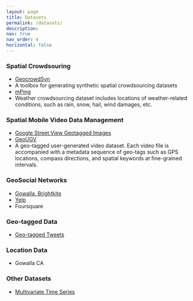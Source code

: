 ```yaml
---
layout: page
title: Datasets
permalink: /datasets/
description: 
nav: true
nav_order: 4
horizontal: false
---
```

### Spatial Crowdsouring
- [GeocrowdSyn](https://github.com/ubriela/SCAWG)
 - A toolbox for generating synthetic spatial crowdsourcing datasets
- [mPing](https://mping.ou.edu/)
 - Weather crowdsourcing dataset includes locations of weather-related conditions, such as rain, snow, hail, wind damages, etc.

### Spatial Mobile Video Data Management
- [Google Street View Geotagged Images](https://www.crcv.ucf.edu/projects/GMCP_Geolocalization/#Dataset)
- [GeoUGV](https://dl.acm.org/doi/10.1145/2910017.2910617)
 - A geo-tagged user-generated video dataset. Each video file is accompanied with a metadata sequence of geo-tags such as GPS locations, compass directions, and spatial keywords at fine-grained intervals.

### GeoSocial Networks
- [Gowalla, Brightkite](https://cs.stanford.edu/srcf_404/)
- [Yelp](https://www.yelp.com/dataset/challenge)
- Foursquare

### Geo-tagged Data
- [Geo-tagged Tweets](http://www.crisislex.org/data-collections.html)

### Location Data
- Gowalla CA

### Other Datasets
- [Multivariate Time Series](https://dl.acm.org/doi/10.1145/1032604.1032616)